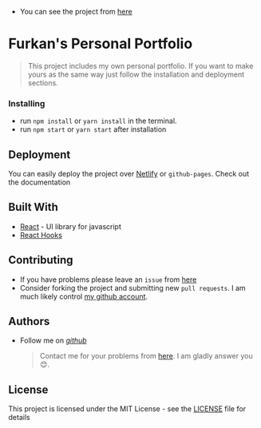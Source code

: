 
- You can see the project from [here](https://afozbek.github.io/me/)

# Furkan's Personal Portfolio

> This project includes my own personal portfolio. If you want to make yours as the same way just follow the installation and deployment sections.

### Installing

- run `npm install` or `yarn install` in the terminal.
- run `npm start` or `yarn start` after installation

## Deployment

You can easily deploy the project over [Netlify](https://www.netlify.com/) or `github-pages`. Check out the documentation

## Built With

- [React](https://tr.reactjs.org/) - UI library for javascript
- [React Hooks](https://reactjs.org/docs/hooks-intro.html)

## Contributing

- If you have problems please leave an `issue` from [here](https://github.com/afozbek/me/issues)
- Consider forking the project and submitting new `pull requests`. I am much likely control [my github account](https://github.com/afozbek).

## Authors

- Follow me on [_github_](https://github.com/afozbek)
  > Contact me for your problems from [here](mailto:furkanozbek1995@gmail.com). I am gladly answer you 😊.

## License

This project is licensed under the MIT License - see the [LICENSE](LICENSE) file for details
